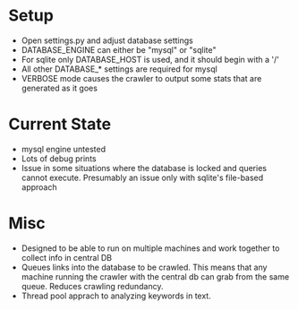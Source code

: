 Setup
=====
- Open settings.py and adjust database settings
- DATABASE_ENGINE can either be "mysql" or "sqlite"
- For sqlite only DATABASE_HOST is used, and it should begin with a '/'
- All other DATABASE_* settings are required for mysql
- VERBOSE mode causes the crawler to output some stats that are generated as it goes


Current State
=============
- mysql engine untested
- Lots of debug prints
- Issue in some situations where the database is locked and queries cannot execute. Presumably an issue only with sqlite's file-based approach

Misc
====
- Designed to be able to run on multiple machines and work together to collect info in central DB
- Queues links into the database to be crawled. This means that any machine running the crawler with the central db can grab from the same queue. Reduces crawling redundancy.
- Thread pool apprach to analyzing keywords in text.
